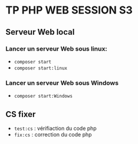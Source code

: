# TP PHP WEB SESSION S3

## Serveur Web local
### Lancer un serveur Web sous linux:
- ```composer start```
- ```composer start:linux```
### Lancer un serveur Web sous Windows
- ```composer start:Windows```

## CS fixer
- ```test:cs``` : vérifiaction du code php
- ```fix:cs``` : correction du code php